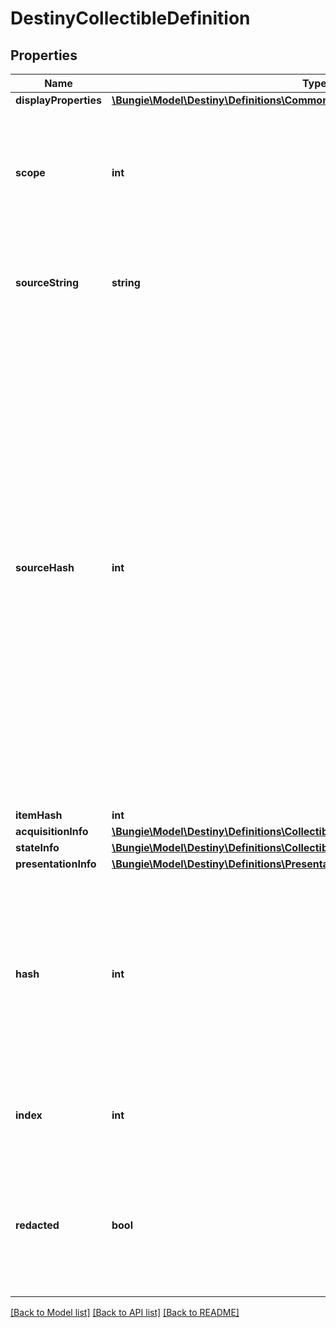 # DestinyCollectibleDefinition

## Properties
Name | Type | Description | Notes
------------ | ------------- | ------------- | -------------
**displayProperties** | [**\Bungie\Model\Destiny\Definitions\Common\DestinyDisplayPropertiesDefinition**](DestinyDisplayPropertiesDefinition.md) |  | [optional] 
**scope** | **int** | Indicates whether this Collectible&#39;s state is determined on a per-character or on an account-wide basis. | [optional] 
**sourceString** | **string** | A human readable string for a hint about how to acquire the item. | [optional] 
**sourceHash** | **int** | This is a hash identifier we are building on the BNet side in an attempt to let people group collectibles by similar sources.  I can&#39;t promise that it&#39;s going to be 100% accurate, but if the designers were consistent in assigning the same source strings to items with the same sources, it *ought to* be. No promises though.  This hash also doesn&#39;t relate to an actual definition, just to note: we&#39;ve got nothing useful other than the source string for this data. | [optional] 
**itemHash** | **int** |  | [optional] 
**acquisitionInfo** | [**\Bungie\Model\Destiny\Definitions\Collectibles\DestinyCollectibleAcquisitionBlock**](DestinyCollectibleAcquisitionBlock.md) |  | [optional] 
**stateInfo** | [**\Bungie\Model\Destiny\Definitions\Collectibles\DestinyCollectibleStateBlock**](DestinyCollectibleStateBlock.md) |  | [optional] 
**presentationInfo** | [**\Bungie\Model\Destiny\Definitions\Presentation\DestinyPresentationChildBlock**](DestinyPresentationChildBlock.md) |  | [optional] 
**hash** | **int** | The unique identifier for this entity. Guaranteed to be unique for the type of entity, but not globally.  When entities refer to each other in Destiny content, it is this hash that they are referring to. | [optional] 
**index** | **int** | The index of the entity as it was found in the investment tables. | [optional] 
**redacted** | **bool** | If this is true, then there is an entity with this identifier/type combination, but BNet is not yet allowed to show it. Sorry! | [optional] 

[[Back to Model list]](../README.md#documentation-for-models) [[Back to API list]](../README.md#documentation-for-api-endpoints) [[Back to README]](../README.md)


